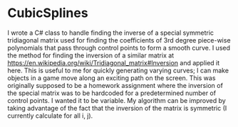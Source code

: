 # CubicSplines
I wrote a C# class to handle finding the inverse of a special symmetric tridiagonal matrix used for finding the coefficients of 3rd degree piece-wise polynomials that pass through control points to form a smooth curve. I used the method for finding the inversion of a similar matrix at https://en.wikipedia.org/wiki/Tridiagonal_matrix#Inversion and applied it here. This is useful to me for quickly generating varying curves; I can make objects in a game move along an exciting path on the screen. This was originally supposed to be a homework assignment where the inversion of the special matrix was to be hardcoded for a predetermined number of control points. I wanted it to be variable. My algorithm can be improved by taking advantage of the fact that the inversion of the matrix is symmetric (I currently calculate for all i, j).
